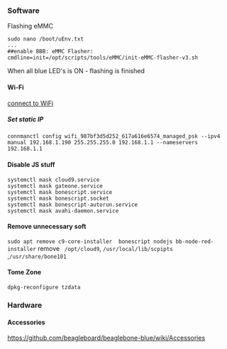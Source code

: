 

### Software

Flashing eMMC


```
sudo nano /boot/uEnv.txt
...
##enable BBB: eMMC Flasher:
cmdline=init=/opt/scripts/tools/eMMC/init-eMMC-flasher-v3.sh
```
When all blue LED's is ON - flashing is finished

#### Wi-Fi
[connect to WiFi ](https://wiki.seeedstudio.com/BeagleBone_Blue/#step4-connect-to-wifi)

##### Set static IP
```
connmanctl config wifi_987bf3d5d252_617a616e6574_managed_psk --ipv4 manual 192.168.1.190 255.255.255.0 192.168.1.1 --nameservers 192.168.1.1
```

#### Disable JS stuff
```
systemctl mask cloud9.service
systemctl mask gateone.service
systemctl mask bonescript.service
systemctl mask bonescript.socket
systemctl mask bonescript-autorun.service
systemctl mask avahi-daemon.service
```
#### Remove unnecessary soft

`sudo apt remove c9-core-installer  bonescript nodejs bb-node-red-installer`
remove ` /opt/cloud9`,     `/usr/local/lib/scpipts` ,`/usr/share/bone101`

#### Tome Zone
`dpkg-reconfigure tzdata`

### Hardware

#### Accessories
https://github.com/beagleboard/beaglebone-blue/wiki/Accessories

